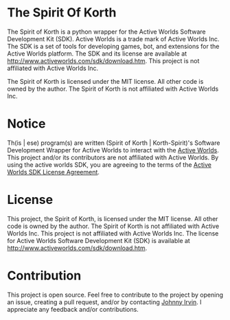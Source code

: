 # The Spirit Of Korth

The Spirit of Korth is a python wrapper for the Active Worlds Software Development Kit (SDK). Active Worlds is a trade mark of Active Worlds Inc. The SDK is a set of tools for developing games, bot, and extensions for the Active Worlds platform. The SDK and its license are available at http://www.activeworlds.com/sdk/download.htm. This project is not affiliated with Active Worlds Inc.

The Spirit of Korth is licensed under the MIT license. All other code is owned by the author. The Spirit of Korth is not affiliated with Active Worlds Inc.

# Notice

Th(is | ese) program(s) are written (Spirit of Korth | Korth-Spirit)'s Software Development Wrapper for Active Worlds to interact with the [Active Worlds](https://www.activeworlds.com). This project and/or its contributors are not affiliated with Active Worlds. By using the active worlds SDK, you are agreeing to the terms of the [Active Worlds SDK License Agreement](https://www.activeworlds.com/sdk/download.htm).

# License

This project, the Spirit of Korth, is licensed under the MIT license. All other code is owned by the author. The Spirit of Korth is not affiliated with Active Worlds Inc. This project is not affiliated with Active Worlds Inc. The license for Active Worlds Software Development Kit (SDK) is available at http://www.activeworlds.com/sdk/download.htm.

# Contribution

This project is open source. Feel free to contribute to the project by opening an issue, creating a pull request, and/or by contacting [Johnny Irvin](mailto:irvinjohnathan@gmail.com). I appreciate any feedback and/or contributions.
